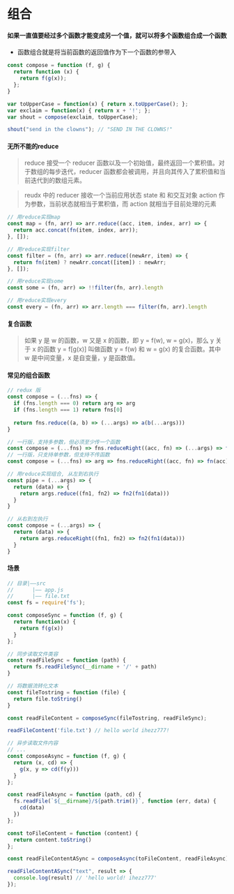 # 组合

#### 如果一直值要经过多个函数才能变成另一个值，就可以将多个函数组合成一个函数

- 函数组合就是将当前函数的返回值作为下一个函数的参带入

```javascript
const compose = function (f, g) {
  return function (x) {
    return f(g(x));
  };
}

var toUpperCase = function(x) { return x.toUpperCase(); };
var exclaim = function(x) { return x + '!'; };
var shout = compose(exclaim, toUpperCase);

shout("send in the clowns"); // "SEND IN THE CLOWNS!"
```

#### 无所不能的reduce

> reduce 接受一个 reducer 函数以及一个初始值，最终返回一个累积值。对于数组的每步迭代，reducer 函数都会被调用，并且向其传入了累积值和当前迭代到的数组元素。

> reudx 中的 reducer 接收一个当前应用状态 state 和 和交互对象 action 作为参数，当前状态就相当于累积值，而 action 就相当于目前处理的元素

```javascript
// 用reduce实现map
const map = (fn, arr) => arr.reduce((acc, item, index, arr) => {
  return acc.concat(fn(item, index, arr));
}, []);

// 用reduce实现filter
const filter = (fn, arr) => arr.reduce((newArr, item) => {
  return fn(item) ? newArr.concat([item]) : newArr;
}, []);

// 用reduce实现some
const some = (fn, arr) => !!filter(fn, arr).length

// 用reduce实现every
const every = (fn, arr) => arr.length === filter(fn, arr).length

```

#### 复合函数

> 如果 y 是 w 的函数，w 又是 x 的函数，即 y = f(w), w = g(x)，那么 y 关于 x 的函数 y = f[g(x)] 叫做函数 y = f(w) 和 w = g(x) 的复合函数。其中 w 是中间变量，x 是自变量，y 是函数值。

#### 常见的组合函数

```javascript
// redux 版
const compose = (...fns) => {
  if (fns.length === 0) return arg => arg
  if (fns.length === 1) return fns[0]
  
  return fns.reduce((a, b) => (...args) => a(b(...args)))
}

// 一行版，支持多参数，但必须至少传一个函数
const compose = (...fns) => fns.reduceRight((acc, fn) => (...args) => fn(acc(...args)))
// 一行版，只支持单参数，但支持不传函数
const compose = (...fns) => arg => fns.reduceRight((acc, fn) => fn(acc), arg)

// 用reduce实现组合, 从左到右执行
const pipe = (...args) => {
  return (data) => {
    return args.reduce((fn1, fn2) => fn2(fn1(data)))
  }
}

// 从右到左执行
const compose = (...args) => {
  return (data) => {
    return args.reduceRight((fn1, fn2) => fn2(fn1(data)))
  }
}

```

#### 场景

```js
// 目录|——src
//      |—— app.js
//      |—— file.txt
const fs = require('fs');

const composeSync = function (f, g) {
  return function(x) {
    return f(g(x))
  }
};

// 同步读取文件类容
const readFileSync = function (path) {
  return fs.readFileSync(__dirname + '/' + path)
}

// 将数据流转化文本
const fileTostring = function (file) {
  return file.toString()
}

const readFileContent = composeSync(fileTostring, readFileSync);

readFileContent('file.txt') // hello world ihezz777!

// 异步读取文件内容
// ...
const composeAsync = function (f, g) {
  return (x, cd) => {
    g(x, y => cd(f(y)))
  }
};

const readFileAsync = function (path, cd) {
  fs.readFile(`${__dirname}/${path.trim()}`, function (err, data) {
    cd(data)
  })
};

const toFileContent = function (content) {
  return content.toString()
};

const readFileContentASync = composeAsync(toFileContent, readFileAsync);

readFileContentASync("text", result => {
  console.log(result) // 'hello world! ihezz777'
});
```
